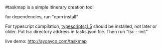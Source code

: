 #taskmap is a simple itinerary creation tool

for dependencies, run "npm install"

For typescript compilation, typescript@1.5 should be installed, not later or older. Put tsc directory address in tasks.json file. Then run "tsc --init"

live demo: http://ayoayco.com/taskmap